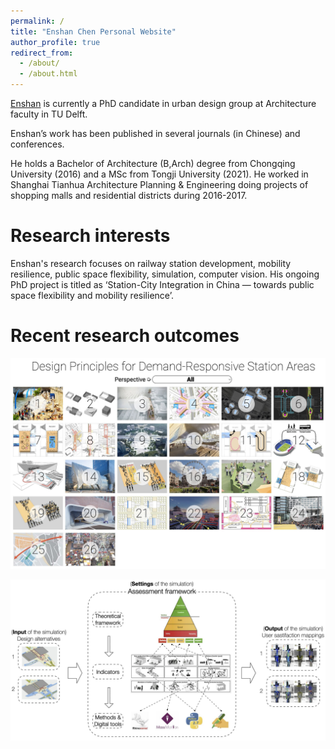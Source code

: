 ```yaml
---
permalink: /
title: "Enshan Chen Personal Website"
author_profile: true
redirect_from: 
  - /about/
  - /about.html
---
```


[Enshan](https://urbandesigntudelft.nl/team/enshan-chen/) is currently a PhD candidate in urban design group at Architecture faculty in TU Delft.

Enshan’s work has been published in several journals (in Chinese) and conferences.

He holds a Bachelor of Architecture (B,Arch) degree from Chongqing University (2016) and a MSc from Tongji University (2021). He worked in Shanghai Tianhua Architecture Planning & Engineering doing projects of shopping malls and residential districts during 2016-2017.

Research interests
======

Enshan's research focuses on railway station development, mobility resilience, public space flexibility, simulation, computer vision. His ongoing PhD project is titled as ‘Station-City Integration in China — towards public space flexibility and mobility resilience’.



Recent research outcomes
======


[![](/images/websnap2.jpg)](http://c1309928130.pythonanywhere.com/?dimension=All)



[![](/images/8_assessmentframework.jpg)](https://www.linkedin.com/feed/update/urn:li:activity:7211705665910640643/)